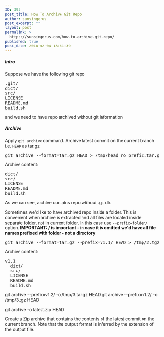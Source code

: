 ```yaml
---
ID: 392
post_title: How To Archive Git Repo
author: sunsingerus
post_excerpt: ""
layout: post
permalink: >
  https://sunsingerus.com/how-to-archive-git-repo/
published: true
post_date: 2018-02-04 18:51:39
---
```

<h5>Intro</h5>
Suppose we have the following git repo
<pre>
.git/
dict/
src/
LICENSE  
README.md  
build.sh  
</pre>
and we need to have repo archived without git information.

<h5>Archive</h5>
Apply <code>git archive</code> command. Archive latest commit on the current branch i.e. <code>HEAD</code> as tar.gz
<pre>
git archive --format=tar.gz HEAD > /tmp/head_no_prefix.tar.gz
</pre>
Archive content:
<pre>
dict/
src/
LICENSE  
README.md  
build.sh  
</pre>

As we can see, archive contains repo without .git dir. 

Sometimes we'd like to have archived repo inside a folder. This is convenient when archive is extracted and all files are located inside separate folder, not in current folder. In this case use <code>--prefix=folder/</code> option. <strong>IMPORTANT: / is important - in case it is omitted we'd have all file names prefixed with folder - not a directory</strong>
<pre>
git archive --format=tar.gz --prefix=v1.1/ HEAD > /tmp/2.tgz
</pre>
Archive content:
<pre>
v1.1
  dict/
  src/
  LICENSE  
  README.md  
  build.sh  
</pre>

git archive --prefix=v1.2/ -o /tmp/3.tar.gz HEAD
git archive --prefix=v1.2/ -o /tmp/3.tgz HEAD


git archive -o latest.zip HEAD

Create a Zip archive that contains the contents of the latest commit on the current branch. Note that the output format is inferred by the extension of the output file.